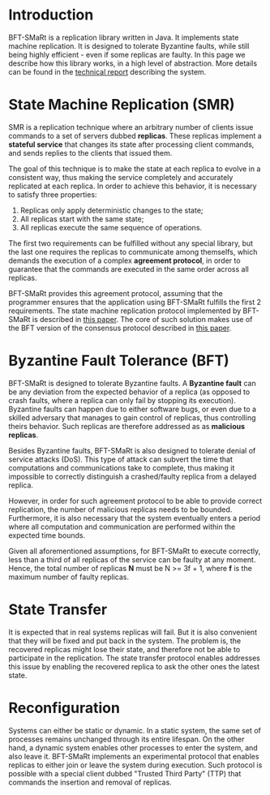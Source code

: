 # Introduction #

BFT-SMaRt is a replication library written in Java. It implements state machine replication. It is designed to tolerate Byzantine faults, while still being highly efficient - even if some replicas are faulty. In this page we describe how this library works, in a high level of abstraction. More details can be found in the [technical report](http://docs.di.fc.ul.pt/handle/10455/6897) describing the system.

# State Machine Replication (SMR) #

SMR is a replication technique where an arbitrary number of clients issue commands to a set of servers dubbed **replicas**. These replicas implement a **stateful service** that changes its state after processing client commands, and sends replies to the clients that issued them.

The goal of this technique is to make the state at each replica to evolve in a consistent way, thus making the service completely and accurately replicated at each replica. In order to achieve this behavior, it is necessary to satisfy three properties:

  1. Replicas only apply deterministic changes to the state;
  1. All replicas start with the same state;
  1. All replicas execute the same sequence of operations.

The first two requirements can be fulfilled without any special library, but the last one requires the replicas to communicate among themselfs, which demands the execution of a complex **agreement protocol**, in order to guarantee that the commands are executed in the same order across all replicas.

BFT-SMaRt provides this agreement protocol, assuming that the programmer ensures that the application using BFT-SMaRt fulfills the first 2 requirements. The state machine replication protocol implemented by BFT-SMaRt is described in [this paper](http://www.navigators.di.fc.ul.pt/wiki/Publication:Joaosousa2011). The core of such solution makes use of the BFT version of the consensus protocol described in [this paper](http://www.zurich.ibm.com/~cca/papers/pax.pdf).

# Byzantine Fault Tolerance (BFT) #

BFT-SMaRt is designed to tolerate Byzantine faults. A **Byzantine fault** can be any deviation from the expected behavior of a replica (as opposed to crash faults, where a replica can only fail by stopping its execution). Byzantine faults can happen due to either software bugs, or even due to a skilled adversary that manages to gain control of replicas, thus controlling theirs behavior. Such replicas are therefore addressed as as **malicious replicas**.

Besides Byzantine faults, BFT-SMaRt is also designed to tolerate denial of service attacks (DoS). This type of attack can subvert the time that computations and communications take to complete, thus making it impossible to correctly distinguish a crashed/faulty replica from a delayed replica.

However, in order for such agreement protocol to be able to provide correct replication, the number of malicious replicas needs to be bounded. Furthermore, it is also necessary that the system eventually enters a period where all computation and communication are performed within the expected  time bounds.

Given all aforementioned assumptions, for BFT-SMaRt to execute correctly, less than a third of all replicas of the service can be faulty at any moment. Hence, the total number of replicas **N** must be N >= 3f + 1, where **f** is the maximum number of faulty replicas.

# State Transfer #

It is expected that in real systems replicas will fail. But it is also convenient that they will be fixed and put back in the system. The problem is, the recovered replicas might lose their state, and therefore not be able to participate in the replication. The state transfer protocol enables addresses this issue by enabling the recovered replica to ask the other ones the latest state.

# Reconfiguration #

Systems can either be static or dynamic. In a static system, the same set of processes remains unchanged through its entire lifespan. On the other hand, a dynamic system enables other processes to enter the system, and also leave it. BFT-SMaRt implements an experimental protocol that enables replicas to either join or leave the system during execution. Such protocol is possible with a special client dubbed "Trusted Third Party" (TTP) that commands the insertion and removal of replicas.